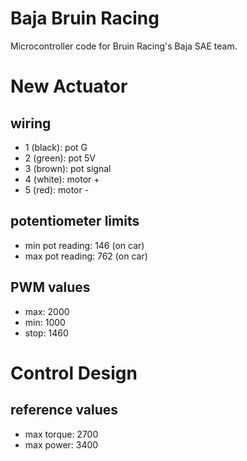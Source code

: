 # Baja Bruin Racing
Microcontroller code for Bruin Racing's Baja SAE team.

# New Actuator

## wiring
- 1 (black): pot G
- 2 (green): pot 5V
- 3 (brown): pot signal
- 4 (white): motor +
- 5 (red): motor -

## potentiometer limits
- min pot reading: 146 (on car)
- max pot reading: 762 (on car)

## PWM values
- max: 2000
- min: 1000
- stop: 1460

# Control Design

## reference values
- max torque: 2700
- max power: 3400